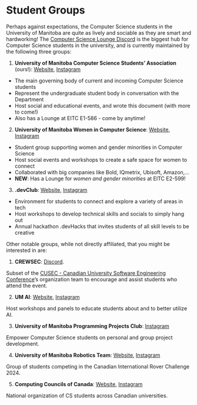 # Student Groups
Perhaps against expectations, the Computer Science students in the University of Manitoba are quite as lively and sociable as they are smart and hardworking! The [Computer Science Lounge Discord](https://discord.umanitobacssa.ca/) is the biggest hub for Computer Science students in the university, and is currently maintained by the following three groups:

1. **University of Manitoba Computer Science Students’ Association** (ours!): [Website](https://www.umanitobacssa.ca/), [Instagram](https://www.instagram.com/umanitobacssa/)
- The main governing body of current and incoming Computer Science students
- Represent the undergraduate student body in conversation with the Department
- Host social and educational events, and wrote this document (with more to come!)
- Also has a Lounge at EITC E1-586 - come by anytime!

2. **University of Manitoba Women in Computer Science**: [Website](https://umwics.vercel.app/), [Instagram](https://www.instagram.com/umwics/)
- Student group supporting women and gender minorities in Computer Science
- Host social events and workshops to create a safe space for women to connect
- Collaborated with big companies like Bold, IQmetrix, Ubisoft, Amazon,...
- **NEW**: Has a Lounge for *women and gender minorities* at EITC E2-599!

3. **.devClub**: [Website](https://devclub.ca/), [Instagram](https://www.instagram.com/umdevclub/)
- Environment for students to connect and explore a variety of areas in tech
- Host workshops to develop technical skills and socials to simply hang out
- Annual hackathon .devHacks that invites students of all skill levels to be creative

Other notable groups, while not directly affiliated, that you might be interested in are:

1. **CREWSEC**: [Discord](https://discord.gg/xBzHbhYXNh).

Subset of the [CUSEC - Canadian University Software Engineering Conference](https://www.instagram.com/cusecofficial/)’s organization team to encourage and assist students who attend the event.

2. **UM AI**: [Website](https://umai.pro/), [Instagram](https://www.instagram.com/uofm_ai/)

Host workshops and panels to educate students about and to better utilize AI.

3. **University of Manitoba Programming Projects Club**: [Instagram](https://www.instagram.com/uofmppc/)

Empower Computer Science students on personal and group project development.

4. **University of Manitoba Robotics Team**: [Website](https://umrt.ca/), [Instagram](https://www.instagram.com/umroboticsteam/)

Group of students competing in the Canadian International Rover Challenge 2024.

5. **Computing Councils of Canada**: [Website](https://www.ccubed.dev/), [Instagram](https://www.instagram.com/ccubed_dev/)

National organization of CS students across Canadian universities.
